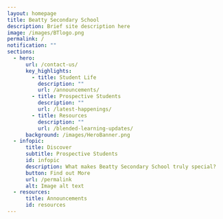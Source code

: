 ```yaml
---
layout: homepage
title: Beatty Secondary School
description: Brief site description here
image: /images/BTlogo.png
permalink: /
notification: ""
sections:
  - hero:
      url: /contact-us/
      key_highlights:
        - title: Student Life
          description: ""
          url: /announcements/
        - title: Prospective Students
          description: ""
          url: /latest-happenings/
        - title: Resources
          description: ""
          url: /blended-learning-updates/
      background: /images/HeroBanner.png
  - infopic:
      title: Discover
      subtitle: Prospective Students
      id: infopic
      description: What makes Beatty Secondary School truly special?
      button: Find out More
      url: /permalink
      alt: Image alt text
  - resources:
      title: Announcements
      id: resources
---
```

